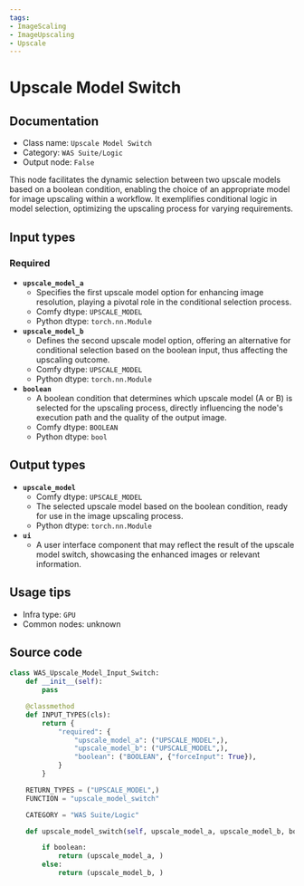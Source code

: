 ```yaml
---
tags:
- ImageScaling
- ImageUpscaling
- Upscale
---
```


# Upscale Model Switch
## Documentation
- Class name: `Upscale Model Switch`
- Category: `WAS Suite/Logic`
- Output node: `False`

This node facilitates the dynamic selection between two upscale models based on a boolean condition, enabling the choice of an appropriate model for image upscaling within a workflow. It exemplifies conditional logic in model selection, optimizing the upscaling process for varying requirements.
## Input types
### Required
- **`upscale_model_a`**
    - Specifies the first upscale model option for enhancing image resolution, playing a pivotal role in the conditional selection process.
    - Comfy dtype: `UPSCALE_MODEL`
    - Python dtype: `torch.nn.Module`
- **`upscale_model_b`**
    - Defines the second upscale model option, offering an alternative for conditional selection based on the boolean input, thus affecting the upscaling outcome.
    - Comfy dtype: `UPSCALE_MODEL`
    - Python dtype: `torch.nn.Module`
- **`boolean`**
    - A boolean condition that determines which upscale model (A or B) is selected for the upscaling process, directly influencing the node's execution path and the quality of the output image.
    - Comfy dtype: `BOOLEAN`
    - Python dtype: `bool`
## Output types
- **`upscale_model`**
    - Comfy dtype: `UPSCALE_MODEL`
    - The selected upscale model based on the boolean condition, ready for use in the image upscaling process.
    - Python dtype: `torch.nn.Module`
- **`ui`**
    - A user interface component that may reflect the result of the upscale model switch, showcasing the enhanced images or relevant information.
## Usage tips
- Infra type: `GPU`
- Common nodes: unknown


## Source code
```python
class WAS_Upscale_Model_Input_Switch:
    def __init__(self):
        pass

    @classmethod
    def INPUT_TYPES(cls):
        return {
            "required": {
                "upscale_model_a": ("UPSCALE_MODEL",),
                "upscale_model_b": ("UPSCALE_MODEL",),
                "boolean": ("BOOLEAN", {"forceInput": True}),
            }
        }

    RETURN_TYPES = ("UPSCALE_MODEL",)
    FUNCTION = "upscale_model_switch"

    CATEGORY = "WAS Suite/Logic"

    def upscale_model_switch(self, upscale_model_a, upscale_model_b, boolean=True):

        if boolean:
            return (upscale_model_a, )
        else:
            return (upscale_model_b, )

```
